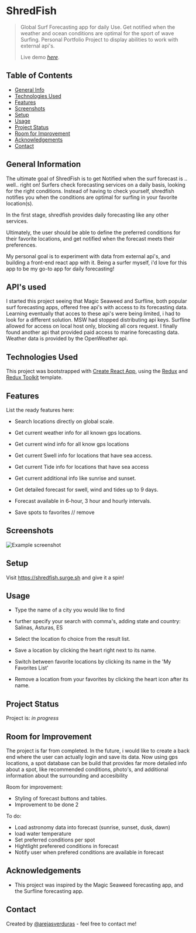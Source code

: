 
# ShredFish
> Global Surf Forecasting app for daily Use. Get notified when the weather and ocean conditions are optimal for the sport of wave Surfing. Personal Portfolio Project to display abilities to work with external api's.
> 
> Live demo [_here_](https://shredfish.surge.sh).

## Table of Contents
* [General Info](#general-information)
* [Technologies Used](#technologies-used)
* [Features](#features)
* [Screenshots](#screenshots)
* [Setup](#setup)
* [Usage](#usage)
* [Project Status](#project-status)
* [Room for Improvement](#room-for-improvement)
* [Acknowledgements](#acknowledgements)
* [Contact](#contact)


## General Information
The ultimate goal of ShredFish is to get Notified when the surf forecast is .. well.. right on!
Surfers check forecasting services on a daily basis, looking for the right conditions. Instead of having to check yourself, shredfish notifies you when the conditions are optimal for surfing in your favorite location(s).

In the first stage, shredfish provides daily forecasting like any other services.

Ultimately, the user should be able to define the preferred conditions for their favorite locations, and get notified when the forecast meets their preferences. 

My personal goal is to experiment with data from external api's, and building a front-end react app with it. 
Being a surfer myself, i'd love for this app to be my go-to app for daily forecasting!

## API's used
I started this project seeing that Magic Seaweed and Surfline, both popular surf forecasting apps, offered free api's with access to its forecasting data. 
Learning eventually that acces to these api's were being limited, i had to look for a different solution.
MSW had stopped distributing api keys. 
Surfline allowed for access on local host only, blocking all cors request.
I finally found another api that provided paid access to marine forecasting data.
Weather data is provided by the OpenWeather api.


## Technologies Used
This project was bootstrapped with [Create React App](https://github.com/facebook/create-react-app), using the [Redux](https://redux.js.org/) and [Redux Toolkit](https://redux-toolkit.js.org/) template.


## Features
List the ready features here:
- Search locations directly on global scale.
- Get current weather info for all known gps locations.
- Get current wind info for all know gps locations
- Get current Swell info for locations that have sea access.
- Get current Tide info for locations that have sea access
- Get current additional info like sunrise and sunset.

- Get detailed forecast for swell, wind and tides up to 9 days.
- Forecast available in 6-hour, 3 hour and hourly intervals.

- Save spots to favorites // remove



## Screenshots
![Example screenshot](./img/screenshot.png)
<!-- If you have screenshots you'd like to share, include them here. -->


## Setup
Visit https://shredfish.surge.sh and give it a spin!


## Usage
- Type the name of a city you would like to find
- further specify your search with comma's, adding state and country:
  Salinas, Asturas, ES
- Select the location fo choice from the result list.

- Save a location by clicking the heart right next to its name.
- Switch between favorite locations by clicking its name in the 'My Favorites List'
- Remove a location from your favorites by clicking the heart icon after its name.


## Project Status
Project is: _in progress_ 


## Room for Improvement
The project is far from completed. In the future, i would like to create a back end where the user can actually login and save its data.
Now using gps locations, a spot database can be build that provides far more detailed info about a spot, like recommended conditions, photo's, and additional information about the surrounding and accesibility

Room for improvement:
- Styling of forecast buttons and tables.
- Improvement to be done 2

To do:
- Load astronomy data into forecast (sunrise, sunset, dusk, dawn)
- load water temperature 
- Set preferred conditions per spot
- Hightlight preferered conditions in forecast
- Notify user when prefered conditions are available in forecast


## Acknowledgements
- This project was inspired by the Magic Seaweed forecasting app, and the Surfline forecasting app.


## Contact
Created by [@arejasverduras](https://arejasportfolio.surge.sh/) - feel free to contact me!
